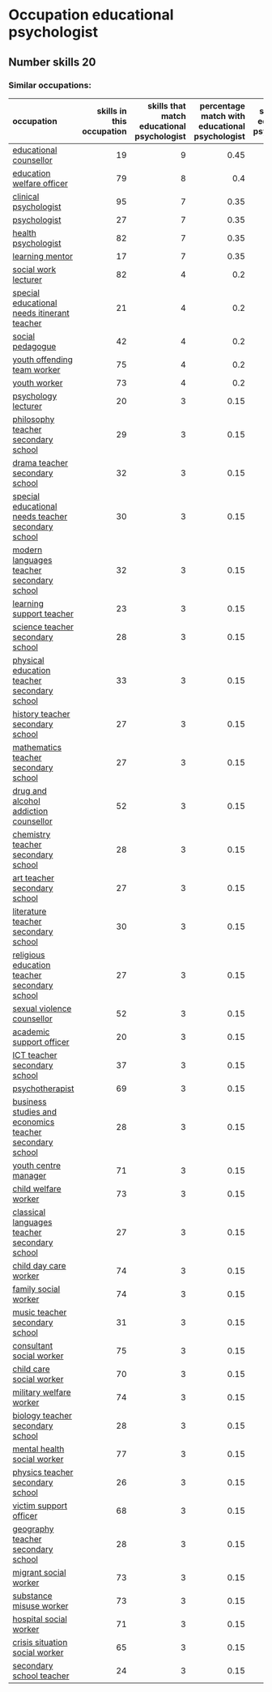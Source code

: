 # Occupation educational psychologist
## Number skills 20
### Similar occupations:
| occupation                                                                                                            |   skills in this occupation |   skills that match educational psychologist |   percentage match with educational psychologist |   skills not in educational psychologist |
|:----------------------------------------------------------------------------------------------------------------------|----------------------------:|---------------------------------------------:|-------------------------------------------------:|-----------------------------------------:|
| [educational counsellor](educational_counsellor.md)                                                                   |                          19 |                                            9 |                                             0.45 |                                       10 |
| [education welfare officer](education_welfare_officer.md)                                                             |                          79 |                                            8 |                                             0.4  |                                       71 |
| [clinical psychologist](clinical_psychologist.md)                                                                     |                          95 |                                            7 |                                             0.35 |                                       88 |
| [psychologist](psychologist.md)                                                                                       |                          27 |                                            7 |                                             0.35 |                                       20 |
| [health psychologist](health_psychologist.md)                                                                         |                          82 |                                            7 |                                             0.35 |                                       75 |
| [learning mentor](learning_mentor.md)                                                                                 |                          17 |                                            7 |                                             0.35 |                                       10 |
| [social work lecturer](social_work_lecturer.md)                                                                       |                          82 |                                            4 |                                             0.2  |                                       78 |
| [special educational needs itinerant teacher](special_educational_needs_itinerant_teacher.md)                         |                          21 |                                            4 |                                             0.2  |                                       17 |
| [social pedagogue](social_pedagogue.md)                                                                               |                          42 |                                            4 |                                             0.2  |                                       38 |
| [youth offending team worker](youth_offending_team_worker.md)                                                         |                          75 |                                            4 |                                             0.2  |                                       71 |
| [youth worker](youth_worker.md)                                                                                       |                          73 |                                            4 |                                             0.2  |                                       69 |
| [psychology lecturer](psychology_lecturer.md)                                                                         |                          20 |                                            3 |                                             0.15 |                                       17 |
| [philosophy teacher secondary school](philosophy_teacher_secondary_school.md)                                         |                          29 |                                            3 |                                             0.15 |                                       26 |
| [drama teacher secondary school](drama_teacher_secondary_school.md)                                                   |                          32 |                                            3 |                                             0.15 |                                       29 |
| [special educational needs teacher secondary school](special_educational_needs_teacher_secondary_school.md)           |                          30 |                                            3 |                                             0.15 |                                       27 |
| [modern languages teacher secondary school](modern_languages_teacher_secondary_school.md)                             |                          32 |                                            3 |                                             0.15 |                                       29 |
| [learning support teacher](learning_support_teacher.md)                                                               |                          23 |                                            3 |                                             0.15 |                                       20 |
| [science teacher secondary school](science_teacher_secondary_school.md)                                               |                          28 |                                            3 |                                             0.15 |                                       25 |
| [physical education teacher secondary school](physical_education_teacher_secondary_school.md)                         |                          33 |                                            3 |                                             0.15 |                                       30 |
| [history teacher secondary school](history_teacher_secondary_school.md)                                               |                          27 |                                            3 |                                             0.15 |                                       24 |
| [mathematics teacher secondary school](mathematics_teacher_secondary_school.md)                                       |                          27 |                                            3 |                                             0.15 |                                       24 |
| [drug and alcohol addiction counsellor](drug_and_alcohol_addiction_counsellor.md)                                     |                          52 |                                            3 |                                             0.15 |                                       49 |
| [chemistry teacher secondary school](chemistry_teacher_secondary_school.md)                                           |                          28 |                                            3 |                                             0.15 |                                       25 |
| [art teacher secondary school](art_teacher_secondary_school.md)                                                       |                          27 |                                            3 |                                             0.15 |                                       24 |
| [literature teacher secondary school](literature_teacher_secondary_school.md)                                         |                          30 |                                            3 |                                             0.15 |                                       27 |
| [religious education teacher secondary school](religious_education_teacher_secondary_school.md)                       |                          27 |                                            3 |                                             0.15 |                                       24 |
| [sexual violence counsellor](sexual_violence_counsellor.md)                                                           |                          52 |                                            3 |                                             0.15 |                                       49 |
| [academic support officer](academic_support_officer.md)                                                               |                          20 |                                            3 |                                             0.15 |                                       17 |
| [ICT teacher secondary school](ICT_teacher_secondary_school.md)                                                       |                          37 |                                            3 |                                             0.15 |                                       34 |
| [psychotherapist](psychotherapist.md)                                                                                 |                          69 |                                            3 |                                             0.15 |                                       66 |
| [business studies and economics teacher secondary school](business_studies_and_economics_teacher_secondary_school.md) |                          28 |                                            3 |                                             0.15 |                                       25 |
| [youth centre manager](youth_centre_manager.md)                                                                       |                          71 |                                            3 |                                             0.15 |                                       68 |
| [child welfare worker](child_welfare_worker.md)                                                                       |                          73 |                                            3 |                                             0.15 |                                       70 |
| [classical languages teacher secondary school](classical_languages_teacher_secondary_school.md)                       |                          27 |                                            3 |                                             0.15 |                                       24 |
| [child day care worker](child_day_care_worker.md)                                                                     |                          74 |                                            3 |                                             0.15 |                                       71 |
| [family social worker](family_social_worker.md)                                                                       |                          74 |                                            3 |                                             0.15 |                                       71 |
| [music teacher secondary school](music_teacher_secondary_school.md)                                                   |                          31 |                                            3 |                                             0.15 |                                       28 |
| [consultant social worker](consultant_social_worker.md)                                                               |                          75 |                                            3 |                                             0.15 |                                       72 |
| [child care social worker](child_care_social_worker.md)                                                               |                          70 |                                            3 |                                             0.15 |                                       67 |
| [military welfare worker](military_welfare_worker.md)                                                                 |                          74 |                                            3 |                                             0.15 |                                       71 |
| [biology teacher secondary school](biology_teacher_secondary_school.md)                                               |                          28 |                                            3 |                                             0.15 |                                       25 |
| [mental health social worker](mental_health_social_worker.md)                                                         |                          77 |                                            3 |                                             0.15 |                                       74 |
| [physics teacher secondary school](physics_teacher_secondary_school.md)                                               |                          26 |                                            3 |                                             0.15 |                                       23 |
| [victim support officer](victim_support_officer.md)                                                                   |                          68 |                                            3 |                                             0.15 |                                       65 |
| [geography teacher secondary school](geography_teacher_secondary_school.md)                                           |                          28 |                                            3 |                                             0.15 |                                       25 |
| [migrant social worker](migrant_social_worker.md)                                                                     |                          73 |                                            3 |                                             0.15 |                                       70 |
| [substance misuse worker](substance_misuse_worker.md)                                                                 |                          73 |                                            3 |                                             0.15 |                                       70 |
| [hospital social worker](hospital_social_worker.md)                                                                   |                          71 |                                            3 |                                             0.15 |                                       68 |
| [crisis situation social worker](crisis_situation_social_worker.md)                                                   |                          65 |                                            3 |                                             0.15 |                                       62 |
| [secondary school teacher](secondary_school_teacher.md)                                                               |                          24 |                                            3 |                                             0.15 |                                       21 |
